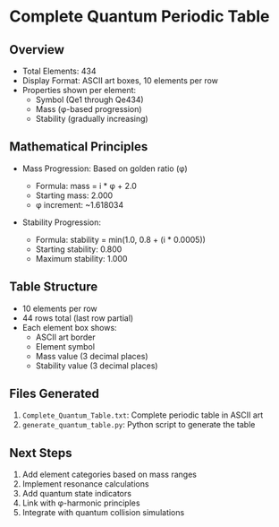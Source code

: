 # Complete Quantum Periodic Table

## Overview
- Total Elements: 434
- Display Format: ASCII art boxes, 10 elements per row
- Properties shown per element:
  - Symbol (Qe1 through Qe434)
  - Mass (φ-based progression)
  - Stability (gradually increasing)

## Mathematical Principles
- Mass Progression: Based on golden ratio (φ)
  - Formula: mass = i * φ + 2.0
  - Starting mass: 2.000
  - φ increment: ~1.618034

- Stability Progression:
  - Formula: stability = min(1.0, 0.8 + (i * 0.0005))
  - Starting stability: 0.800
  - Maximum stability: 1.000

## Table Structure
- 10 elements per row
- 44 rows total (last row partial)
- Each element box shows:
  - ASCII art border
  - Element symbol
  - Mass value (3 decimal places)
  - Stability value (3 decimal places)

## Files Generated
1. `Complete_Quantum_Table.txt`: Complete periodic table in ASCII art
2. `generate_quantum_table.py`: Python script to generate the table

## Next Steps
1. Add element categories based on mass ranges
2. Implement resonance calculations
3. Add quantum state indicators
4. Link with φ-harmonic principles
5. Integrate with quantum collision simulations
